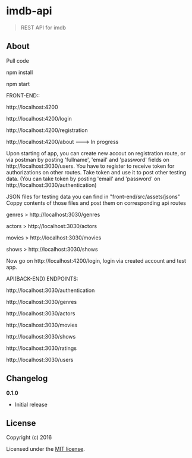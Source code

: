 # imdb-api

> REST API for imdb

## About

Pull code

npm install

npm start

FRONT-END::

http://localhost:4200

http://localhost:4200/login

http://localhost:4200/registration

http://localhost:4200/about   ---> In progress

Upon starting of app, you can create new accout on registration route, or via postman by posting 'fullname', 'email' and 'password' fields on http://localhost:3030/users.
You have to register to receive token for authorizations on other routes. 
Take token and use it to post other testing data.  (You can take token by posting 'email' and 'password' on http://localhost:3030/authentication)

JSON files for testing data you can find in "front-end/src/assets/jsons"
Coppy contents of those files and post them on corresponding api routes

genres > http://localhost:3030/genres

actors > http://localhost:3030/actors

movies > http://localhost:3030/movies

shows  > http://localhost:3030/shows

Now go on http://localhost:4200/login, login via created account and test app.


API(BACK-END) ENDPOINTS:

http://localhost:3030/authentication

http://localhost:3030/genres

http://localhost:3030/actors

http://localhost:3030/movies

http://localhost:3030/shows

http://localhost:3030/ratings

http://localhost:3030/users


## Changelog

__0.1.0__

- Initial release

## License

Copyright (c) 2016

Licensed under the [MIT license](LICENSE).
